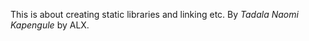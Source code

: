 This is about creating static libraries and linking etc.
By <em> Tadala Naomi Kapengule </em> by ALX.
